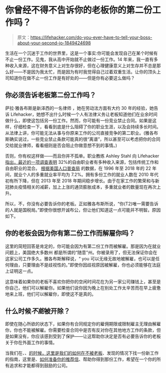 # 你曾经不得不告诉你的老板你的第二份工作吗？

> 原文：<https://lifehacker.com/do-you-ever-have-to-tell-your-boss-about-your-second-jo-1849424698>

生活在一个沉迷于工作的世界里，这是一个事实:你可能会发现自己在某个时候有不止一份工作。见鬼，我从高中开始就不止做过一份工作。14 年来，我一直有多种收入来源，这在财务意义上对生存很好，但在心理健康意义上对生存并不总是那么好——不是因为我太忙，而是因为有时我觉得自己过着双重生活。让你的顶头上司知道你在做不止一份工作是有好处的——但是你有必要这么做吗？



## 你必须告诉老板第二份工作吗？

萨拉·雅各布斯是新泽西的一名律师 ，她在劳动法方面有大约 30 年的经验，她告诉 Lifehacker，她想不出什么时候一个人有法律义务让老板知道他们在业余时间做什么，即使这包括另一份工作。然而，你可能有一份竞业禁止合同。如果是这样，仔细检查一下，看看到底是什么阻碍了你的职业生涯，以及会持续多长时间。从法律上讲，你可能无法从事与你原来工作的公司直接竞争的第二职业。(雅各布斯确实说过，一些竞业禁止条款可能真的很“离谱”，所以甚至可以考虑把你的合同交给就业律师，看看细则是否会阻止你做意想不到的事情。)

否则，你有权这样做——而且你并不孤单。职业教练 Ashley Stahl 向 Lifehacker [指出，最近的一项调查表明](https://www.zippia.com/advice/freelancing-statistics/) 32%的自由职业者有多种收入来源，包括传统工作和自由职业的混合。 [根据美国人口普查局](https://www.census.gov/library/stories/2021/02/new-way-to-measure-how-many-americans-work-more-than-one-job.html) 的数据，在 1996 年至 2018 年的 22 年间，就业个人的多重就业率平均为 7.2%。拥有多份工作的就业人数在 2010 年代初有所下降，但在 2013 年至 2018 年期间稳步增长。由于在家工作的繁荣和与新冠肺炎疫情相关的减薪，加上上涨的通货膨胀成本，多重就业者的数量现在再次上升。

所以，不，你没有必要告诉你的老板。正如雅各布斯所说，“你(T2)唯一需要告诉的人就是国税局。”即使你很想开诚布公，但让他们知道这一点可能并不明智。原因如下。

## 你的老板会因为你有第二份工作而解雇你吗？

这里的简短回答是肯定的，你可能会因为有第二份工作而被解雇。那是因为在就业问题上，美国绝大多数州 都是所谓的“随意”州。你被录用了，但无法保证你会在这家公司工作多久。雅各布斯解释说，“ you 可以无缘无故地被解雇，也可以是任何理由，只要理由不是歧视性的。”即使你因歧视原因被解雇，你也必须能够在法庭上证明这一点。

这意味着如果你的老板不喜欢你把你的空闲时间花在为另一家公司赚钱上，甚至是你自己，他们可以解雇你。如果他们说你因为晚上在别处工作太辛苦而在早上疲惫地来上班，他们可以解雇你，即使这不是真的。

## 什么时候*不能*被开除？

即使在随心所欲的状态下，如果你有合同规定你的雇佣期限或限制雇主无理由解雇你，你也不能被解雇。你需要检查合同中是否有反对你在其他地方工作的条款，但是如果没有，你应该感到受到了保护——让这帮助你决定是否有必要告诉你的老板关于你在外面工作的事情。

当我们在、、[的时候，这里是我们的如何在不被老板](https://lifehacker.com/how-to-look-for-a-new-job-without-tipping-off-your-boss-1847395198)、发现的情况下找一份新工作的指南，这里是、[如何准备你的推荐信](https://lifehacker.com/how-to-coach-your-references-to-help-you-land-a-job-1849413722)、帮助你得到那份工作，希望在一个你的所有追求和才能都得到鼓励的公司。